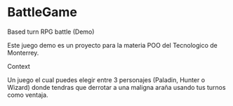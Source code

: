 # BattleGame
Based turn RPG battle (Demo)

Este juego demo es un proyecto para la materia POO del Tecnologico de Monterrey.

Context

Un juego el cual puedes elegir entre 3 personajes (Paladin, Hunter o Wizard) donde tendras que derrotar a una maligna araña usando tus turnos como ventaja.
